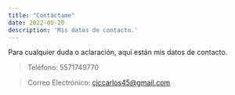 ```yaml
---
title: "Contáctame"
date: 2022-05-20
description: 'Mis datos de contacto.'
---
```


Para cualquier duda o aclaración, aquí están mis datos de contacto.

> Teléfono: 5571749770

> Correo Electrónico: cjccarlos45@gmail.com
